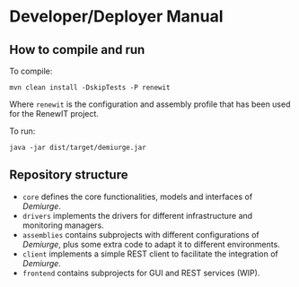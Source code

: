 # Developer/Deployer Manual

## How to compile and run <a name="howtocompile"/>

To compile:

	mvn clean install -DskipTests -P renewit
	
Where `renewit` is the configuration and assembly profile that has been used for the RenewIT project.

To run:

	java -jar dist/target/demiurge.jar

## Repository structure <a name="projectstructure"/>

* `core` defines the core functionalities, models and interfaces of _Demiurge_.
* `drivers` implements the drivers for different infrastructure and monitoring managers.
* `assemblies` contains subprojects with different configurations of _Demiurge_, plus some extra code to adapt
  it to different environments.
* `client` implements a simple REST client to facilitate the integration of _Demiurge_.
* `frontend` contains subprojects for GUI and REST services (WIP).
